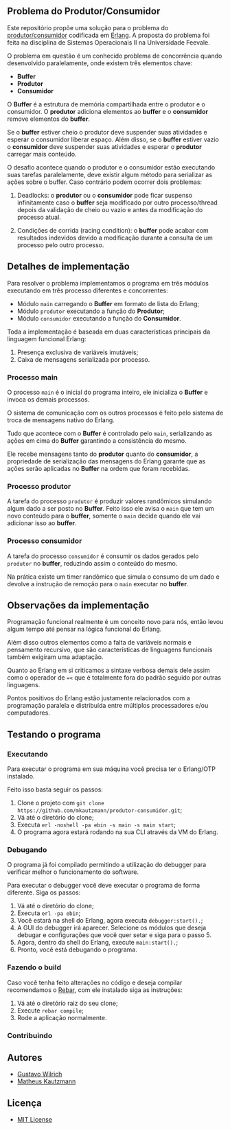 ## Problema do Produtor/Consumidor

Este repositório propõe uma solução para o problema do [produtor/consumidor](https://en.wikipedia.org/wiki/Producer–consumer_problem) codificada em [Erlang](http://erlang.org). A proposta do problema foi feita na disciplina de Sistemas Operacionais II na Universidade Feevale.

O problema em questão é um conhecido problema de concorrência quando desenvolvido paralelamente, onde existem três elementos chave:
  - **Buffer**
  - **Produtor**
  - **Consumidor**

O **Buffer** é a estrutura de memória compartilhada entre o produtor e o consumidor. O **produtor** adiciona elementos ao **buffer** e o **consumidor** remove elementos do **buffer**.

Se o **buffer** estiver cheio o produtor deve suspender suas atividades e esperar o consumidor liberar espaço. Além disso, se o **buffer** estiver vazio o **consumidor** deve suspender suas atividades e esperar o **produtor** carregar mais conteúdo.

O desafio acontece quando o produtor e o consumidor estão executando suas tarefas paralelamente, deve existir algum método para serializar as ações sobre o buffer. Caso contrário podem ocorrer dois problemas:
  1. Deadlocks: o **produtor** ou o **consumidor** pode ficar suspenso infinitamente caso o **buffer** seja modificado por outro processo/thread depois da validação de cheio ou vazio e antes da modificação do processo atual.

  2. Condições de corrida (racing condition): o **buffer** pode acabar com resultados indevidos devido a modificação durante a consulta de um processo pelo outro processo.

## Detalhes de implementação

Para resolver o problema implementamos o programa em três módulos executando em três processo diferentes e concorrentes:

  - Módulo `main` carregando o **Buffer** em formato de lista do Erlang;
  - Módulo `produtor` executando a função do **Produtor**;
  - Módulo `consumidor` executando a função do **Consumidor**.

Toda a implementação é baseada em duas características principais da linguagem funcional Erlang:
  1. Presença exclusiva de variáveis imutáveis;
  2. Caixa de mensagens serializada por processo.

### Processo main

O processo `main` é o inicial do programa inteiro, ele inicializa o **Buffer** e invoca os demais processos.

O sistema de comunicação com os outros processos é feito pelo sistema de troca de mensagens nativo do Erlang.

Tudo que acontece com o **Buffer** é controlado pelo `main`, serializando as ações em cima do **Buffer** garantindo a consistência do mesmo.

Ele recebe mensagens tanto do **produtor** quanto do **consumidor**, a propriedade de serialização das mensagens do Erlang garante que as ações serão aplicadas no **Buffer** na ordem que foram recebidas.

### Processo produtor

A tarefa do processo `produtor` é produzir valores randômicos simulando algum dado a ser posto no **Buffer**. Feito isso ele avisa o `main` que tem um novo conteúdo para o **buffer**, somente o `main` decide quando ele vai adicionar isso ao **buffer**.

### Processo consumidor

A tarefa do processo `consumidor` é consumir os dados gerados pelo `produtor` no **buffer**, reduzindo assim o conteúdo do mesmo.

Na prática existe um timer randômico que simula o consumo de um dado e devolve a instrução de remoção para o `main` executar no **buffer**.

## Observações da implementação

Programação funcional realmente é um conceito novo para nós, então levou algum tempo até pensar na lógica funcional do Erlang.

Além disso outros elementos como a falta de variáveis normais e pensamento recursivo, que são características de linguagens funcionais também exigiram uma adaptação.

Quanto ao Erlang em si criticamos a sintaxe verbosa demais dele assim como o operador de `=<` que é totalmente fora do padrão seguido por outras linguagens.

Pontos positivos do Erlang estão justamente relacionados com a programação paralela e distribuída entre múltiplos processadores e/ou computadores.

## Testando o programa

### Executando

Para executar o programa em sua máquina você precisa ter o Erlang/OTP instalado.

Feito isso basta seguir os passos:

  1. Clone o projeto com `git clone https://github.com/mkautzmann/produtor-consumidor.git`;
  2. Vá até o diretório do clone;
  3. Executa `erl -noshell -pa ebin -s main -s main start`;
  4. O programa agora estará rodando na sua CLI através da VM do Erlang.

### Debugando

O programa já foi compilado permitindo a utilização do debugger para verificar melhor o funcionamento do software.

Para executar o debugger você deve executar o programa de forma diferente. Siga os passos:

  1. Vá até o diretório do clone;
  2. Executa `erl -pa ebin`;
  3. Você estará na shell do Erlang, agora executa `debugger:start().`;
  4. A GUI do debugger irá aparecer. Selecione os módulos que deseja debugar e configurações que você quer setar e siga para o passo 5.
  5. Agora, dentro da shell do Erlang, execute `main:start().`;
  6. Pronto, você está debugando o programa.

### Fazendo o build

Caso você tenha feito alterações no código e deseja compilar recomendamos o [Rebar](https://github.com/rebar/rebar), com ele instalado siga as instruções:

  1. Vá até o diretório raiz do seu clone;
  2. Execute `rebar compile`;
  3. Rode a aplicação normalmente.

### Contribuindo

## Autores

  - [Gustavo Wilrich](https://github.com/gustavo7w)
  - [Matheus Kautzmann](https://github.com/mkautzmann)

## Licença

  - [MIT License](LICENSE)
